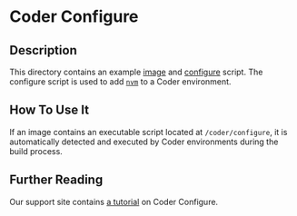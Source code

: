 # Coder Configure

## Description

This directory contains an example [image](./Dockerfile.ubuntu) and [configure](./configure)
script. The configure script is used to add [`nvm`](https://github.com/nvm-sh/nvm) to a Coder environment.

## How To Use It

If an image contains an executable script located at `/coder/configure`, it is
automatically detected and executed by Coder environments during the build
process.

## Further Reading

Our support site contains [a tutorial](https://help.coder.com/hc/en-us/articles/360055782794-Configuring-Your-Environment-on-Startup) on Coder Configure.
